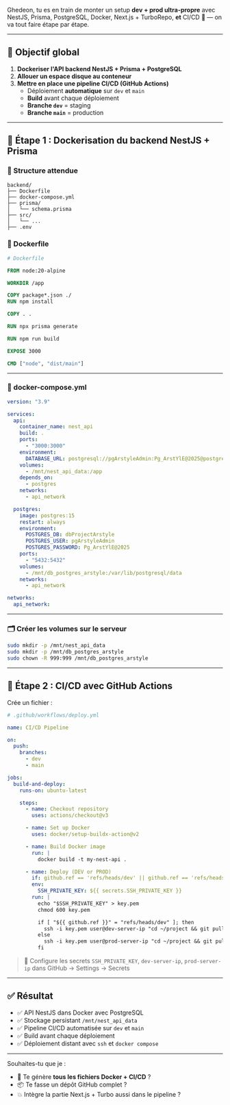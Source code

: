 Ghedeon, tu es en train de monter un setup **dev + prod ultra-propre** avec NestJS, Prisma, PostgreSQL, Docker, Next.js + TurboRepo, **et** CI/CD 🤝 — on va tout faire étape par étape.

---

## 🧱 Objectif global

1. **Dockeriser l'API backend NestJS + Prisma + PostgreSQL**
2. **Allouer un espace disque au conteneur**
3. **Mettre en place une pipeline CI/CD (GitHub Actions)**
   - Déploiement **automatique** sur `dev` et `main`
   - **Build** avant chaque déploiement
   - **Branche `dev`** = staging
   - **Branche `main`** = production

---

## 🔹 Étape 1 : Dockerisation du backend NestJS + Prisma

### 📁 Structure attendue

```
backend/
├── Dockerfile
├── docker-compose.yml
├── prisma/
│   └── schema.prisma
├── src/
│   └── ...
├── .env
```

### 🐳 Dockerfile

```Dockerfile
# Dockerfile

FROM node:20-alpine

WORKDIR /app

COPY package*.json ./
RUN npm install

COPY . .

RUN npx prisma generate

RUN npm run build

EXPOSE 3000

CMD ["node", "dist/main"]
```

---

### 🐳 docker-compose.yml

```yaml
version: "3.9"

services:
  api:
    container_name: nest_api
    build: .
    ports:
      - "3000:3000"
    environment:
      DATABASE_URL: postgresql://pgArstyleAdmin:Pg_ArstYlE@2025@postgres:5432/dbProjectArstyle
    volumes:
      - /mnt/nest_api_data:/app
    depends_on:
      - postgres
    networks:
      - api_network

  postgres:
    image: postgres:15
    restart: always
    environment:
      POSTGRES_DB: dbProjectArstyle
      POSTGRES_USER: pgArstyleAdmin
      POSTGRES_PASSWORD: Pg_ArstYlE@2025
    ports:
      - "5432:5432"
    volumes:
      - /mnt/db_postgres_arstyle:/var/lib/postgresql/data
    networks:
      - api_network

networks:
  api_network:
```

---

### 🗂️ Créer les volumes sur le serveur

```bash
sudo mkdir -p /mnt/nest_api_data
sudo mkdir -p /mnt/db_postgres_arstyle
sudo chown -R 999:999 /mnt/db_postgres_arstyle
```

---

## 🔄 Étape 2 : CI/CD avec GitHub Actions

Crée un fichier :

```yaml
# .github/workflows/deploy.yml

name: CI/CD Pipeline

on:
  push:
    branches:
      - dev
      - main

jobs:
  build-and-deploy:
    runs-on: ubuntu-latest

    steps:
      - name: Checkout repository
        uses: actions/checkout@v3

      - name: Set up Docker
        uses: docker/setup-buildx-action@v2

      - name: Build Docker image
        run: |
          docker build -t my-nest-api .

      - name: Deploy (DEV or PROD)
        if: github.ref == 'refs/heads/dev' || github.ref == 'refs/heads/main'
        env:
          SSH_PRIVATE_KEY: ${{ secrets.SSH_PRIVATE_KEY }}
        run: |
          echo "$SSH_PRIVATE_KEY" > key.pem
          chmod 600 key.pem

          if [ "${{ github.ref }}" = "refs/heads/dev" ]; then
            ssh -i key.pem user@dev-server-ip "cd ~/project && git pull origin dev && docker compose up -d --build"
          else
            ssh -i key.pem user@prod-server-ip "cd ~/project && git pull origin main && docker compose up -d --build"
          fi
```

> 🔐 Configure les secrets `SSH_PRIVATE_KEY`, `dev-server-ip`, `prod-server-ip` dans GitHub → Settings → Secrets

---

## ✅ Résultat

- ✅ API NestJS dans Docker avec PostgreSQL
- ✅ Stockage persistant `/mnt/nest_api_data`
- ✅ Pipeline CI/CD automatisée sur `dev` et `main`
- ✅ Build avant chaque déploiement
- ✅ Déploiement distant avec `ssh` et `docker compose`

---

Souhaites-tu que je :

- 📝 Te génère **tous les fichiers Docker + CI/CD** ?
- 📦 Te fasse un dépôt GitHub complet ?
- 💥 Intègre la partie Next.js + Turbo aussi dans le pipeline ?